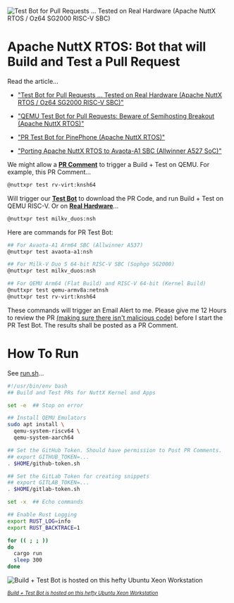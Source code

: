 ![Test Bot for Pull Requests ... Tested on Real Hardware (Apache NuttX RTOS / Oz64 SG2000 RISC-V SBC)](https://lupyuen.org/images/testbot-flow.jpg)

# Apache NuttX RTOS: Bot that will Build and Test a Pull Request

Read the article...

- ["Test Bot for Pull Requests ... Tested on Real Hardware (Apache NuttX RTOS / Oz64 SG2000 RISC-V SBC)"](https://lupyuen.org/articles/testbot.html)

- ["QEMU Test Bot for Pull Requests: Beware of Semihosting Breakout (Apache NuttX RTOS)"](https://lupyuen.org/articles/testbot2.html)

- ["PR Test Bot for PinePhone (Apache NuttX RTOS)"](https://lupyuen.org/articles/testbot3.html)

- ["Porting Apache NuttX RTOS to Avaota-A1 SBC (Allwinner A527 SoC)"](https://lupyuen.org/articles/avaota.html)


We might allow a [__PR Comment__](https://github.com/lupyuen/nuttx-test-bot/blob/main/src/main.rs) to trigger a Build + Test on QEMU. For example, this PR Comment...

```bash
@nuttxpr test rv-virt:knsh64
```

Will trigger our [__Test Bot__](https://github.com/lupyuen/nuttx-test-bot/blob/main/src/main.rs) to download the PR Code, and run Build + Test on QEMU RISC-V. Or on [__Real Hardware__](https://lupyuen.github.io/articles/sg2000a)...

```bash
@nuttxpr test milkv_duos:nsh
```

Here are commands for PR Test Bot:

```bash
## For Avaota-A1 Arm64 SBC (Allwinner A537)
@nuttxpr test avaota-a1:nsh

## For Milk-V Duo S 64-bit RISC-V SBC (Sophgo SG2000)
@nuttxpr test milkv_duos:nsh

## For QEMU Arm64 (Flat Build) and RISC-V 64-bit (Kernel Build)
@nuttxpr test qemu-armv8a:netnsh
@nuttxpr test rv-virt:knsh64
```

These commands will trigger an Email Alert to me. Please give me 12 Hours to review the PR [(making sure there isn't malicious code)](https://github.com/apache/nuttx/issues/15731#issuecomment-2628647886) before I start the PR Test Bot. The results shall be posted as a PR Comment.

# How To Run

See [run.sh](run.sh)...

```bash
#!/usr/bin/env bash
## Build and Test PRs for NuttX Kernel and Apps

set -e  ## Stop on error

## Install QEMU Emulators
sudo apt install \
  qemu-system-riscv64 \
  qemu-system-aarch64

## Set the GitHub Token. Should have permission to Post PR Comments.
## export GITHUB_TOKEN=...
. $HOME/github-token.sh

## Set the GitLab Token for creating snippets
## export GITLAB_TOKEN=...
. $HOME/gitlab-token.sh

set -x  ## Echo commands

## Enable Rust Logging
export RUST_LOG=info 
export RUST_BACKTRACE=1

for (( ; ; ))
do
  cargo run
  sleep 300
done
```

![Build + Test Bot is hosted on this hefty Ubuntu Xeon Workstation](https://lupyuen.org/images/ci4-thinkstation.jpg)

<span style="font-size:80%">

[_Build + Test Bot is hosted on this hefty Ubuntu Xeon Workstation_](https://qoto.org/@lupyuen/113517788288458811)

</span>
